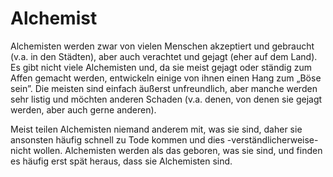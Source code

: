 # Alchemist

Alchemisten werden zwar von vielen Menschen akzeptiert und gebraucht \(v.a. in den Städten\), aber auch verachtet und gejagt \(eher auf dem Land\). Es gibt nicht viele Alchemisten und, da sie meist gejagt oder ständig zum Affen gemacht werden, entwickeln einige von ihnen einen Hang zum „Böse sein”. Die meisten sind einfach äußerst unfreundlich, aber manche werden sehr listig und möchten anderen Schaden \(v.a. denen, von denen sie gejagt werden, aber auch gerne anderen\). 

Meist teilen Alchemisten niemand anderem mit, was sie sind, daher sie ansonsten häufig schnell zu Tode kommen und dies -verständlicherweise- nicht wollen. Alchemisten werden als das geboren, was sie sind, und finden es häufig erst spät heraus, dass sie Alchemisten sind.




